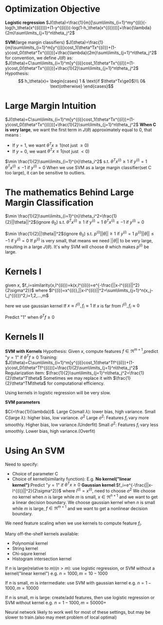 # Optimization Objective
**Logistic regression**
$J(\theta)=\frac{1}{m}[\sum\limits_{i=1}^my^{(i)}(-log(h_\theta(x^{(i)})))+(1-y^{(i)})(-log(1-h_\theta(x^{(i)})))]+\frac{\lambda}{2m}\sum\limits_{j=1}^n\theta_j^2$

**SVM**(large margin classifiers)
$J(\theta)=\frac{1}{m}\sum\limits_{i=1}^m[y^{(i)}cost_1(\theta^Tx^{(i)})+(1-y)cost_0(\theta^Tx^{(i)})]+\frac{\lambda}{2m}\sum\limits_{j=1}^n\theta_j^2$
for convention, we define $J(\theta)$ as:
$J(\theta)=C\sum\limits_{i=1}^m[y^{(i)}cost_1(\theta^Tx^{(i)})+(1-y)cost_0(\theta^Tx^{(i)})]+\frac{1}{2}\sum\limits_{j=1}^n\theta_j^2$
Hypothesis:
$$
h_\theta(x)=
\begin{cases}  
1 & \text{if $\theta^Tx\ge0$}\\
0& \text{otherwise}
\end{cases}$$

# Large Margin Intuition
$J(\theta)=C\sum\limits_{i=1}^m[y^{(i)}cost_1(\theta^Tx^{(i)})+(1-y)cost_0(\theta^Tx^{(i)})]+\frac{1}{2}\sum\limits_{j=1}^n\theta_j^2$
**When C is very large**, we want the first term in $J(\theta)$ approximately equal to 0, that means :
 
 - If $y = 1$, we want $\theta^Tx\ge1$(not just $\ge0$)
 - If $y = 0$, we want $\theta^Tx\le1$(not just $<0$)

$\min \frac{1}{2}\sum\limits_{i=1}^{n}\theta_i^2$
s.t.
$\theta^Tx^{(i)}\ge1$ if $y^{(i)}=1$
     $\theta^Tx^{(i)}\le-1$ if $y^{(i)}=0$
When we use SVM as a large margin classifier(set C too large), it can be sensitive to outliers. 

# The mathematics Behind Large Margin Classification

$\min \frac{1}{2}\sum\limits_{i=1}^{n}\theta_i^2=\frac{1}{2}||\theta||^2$(ignore $\theta_0$)
s.t.
$\theta^Tx^{(i)}\ge1$ if $y^{(i)}=1$
     $\theta^Tx^{(i)}\le-1$ if $y^{(i)}=0$

$\min \frac{1}{2}||\theta||^2$(ignore $\theta_0$)
s.t.
$p^{(i)}||\theta||\ge1$ if $y^{(i)}=1$
$p^{(i)}||\theta||\le-1$ if $y^{(i)}=0$
If $p^{(i)}$ is very small, that means we need $||\theta||$ to be very large, resulting in a large $J(\theta)$. It's why SVM will choose $\theta$ which makes $p^{(i)}$ be large.

# Kernels I

given $x$,  $f_i=similarity(x,l^{(i)})=k(x,l^{(i)})=e^{-\frac{||x-l^{(i)}||^2}{2\sigma^2}}$
where $l^{(i)}=x^{(i)},||x-l^{(i)}||^2=\sum\limits_{j=1}^n(x_j-l_j^{(i)})^2,i=1,2,...,m$

here we use gaussian kernel
If $x\approx l^{(i)},f_i\approx 1$
If $x$ is far from $l^{(i)},f_i\approx 0$

Predict "1" when $\theta^Tf\ge0$

# Kernels II

**SVM  with Kernels**
Hypothesis: 
Given $x$, compute features $f\in\Re^{m+1}$,predict "$y=1$" if $\theta^Tf\ge0$
Training:
$J(\theta)=C\sum\limits_{i=1}^m[y^{(i)}cost_1(\theta^Tf^{(i)})+(1-y)cost_0(\theta^Tf^{(i)})]+\frac{1}{2}\sum\limits_{j=1}^n\theta_j^2$
Regularization item: $\frac{1}{2}\sum\limits_{j=1}^n\theta_j^2=\frac{1}{2}\theta^T\theta$
Sometimes we may replace it with $\frac{1}{2}\theta^TM\theta$ for computational efficiency.

Using kernels in logistic regression will be very slow.

**SVM parameters**

$C(=\frac{1}{\lambda})$.
Large C(small $\lambda$): lower bias, high variance.
Small C(large $\lambda$): higher bias, low variance.
$\sigma^2$
Large $\sigma^2$: Features $f_i$ vary more smoothly. Higher bias, low variance.(Underfit)
Small $\sigma^2$: Features $f_i$ vary less smoothly. Lower bias, high variance.(Overfit)

# Using An SVM

Need to specify:

- Choice of parameter C
- Choice of kernel(similarity function):
E.g. 
**No kernel("linear kernel")**:Predict "$y=1$" if $\theta^Tx\ge0$
**Gaussian kernel**:$f_i=e^{-\frac{||x-l^{(i)}||^2}{2\sigma^2}}$
where $l^{(i)}=x^{(i)}$, need to choose $\sigma^2$
We choose no kernel when $n$ is large while $m$ is small, $x\in\Re^{n+1}$ and we want to get a linear decision boundary.
We choose gaussian kernel when $n$ is small while $m$ is large, $f\in\Re^{m+1}$ and we want to get a nonlinear decision boundary.

We need feature scaling when we use kernels to compute feature $f_i$.

Many off-the-shelf kernels available:

- Polynomial kernel
- String kernel
- Chi-squre kernel 
- Histogram intersection kernel

If $n$ is large(relative to $m$)($n>m$): use logistic regression, or SVM without a kernel("linear kernel")
e.g. $n=1000,m=10-1000$

If $n$ is small, $m$ is intermediate: use SVM with gaussian kernel
e.g. $n=1-1000,m=10000$

If $n$ is small, $m$ is large: create/add features, then use logistic regression or SVM without kernel
e.g. $n=1-1000,m=50000+$

Neural network likely to work well for most of these settings, but may be slower to train.(also may meet problem of local optimal)
<!--stackedit_data:
eyJoaXN0b3J5IjpbMTgxNDA5MDYwNSwtMjE0MjU4NzQxNiwtNT
k4MTg4ODUyLDIwODUyMzIwODcsNzc0Mzc3OTM0LDUxNTg4MDkx
NiwtOTQ4NjMxMDYxLDIwMjkzNTE5NzcsMjA3MjYzNjg2MiwtMT
UwOTY1NDk5OSwxOTI4MzIyODAzLDExMjYzMjg4ODYsLTE1NzM5
OTQ1OTBdfQ==
-->